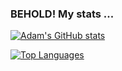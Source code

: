 ### BEHOLD! My stats ...
[![Adam's GitHub stats](https://github-readme-stats.vercel.app/api?username=Crysteier&show_icons=true&theme=tokyonight&count_private=true)](#)

[![Top Languages](https://github-readme-stats.vercel.app/api/top-langs/?username=Crysteier&langs_count=10&theme=dark&&include_forks=false)](#)
